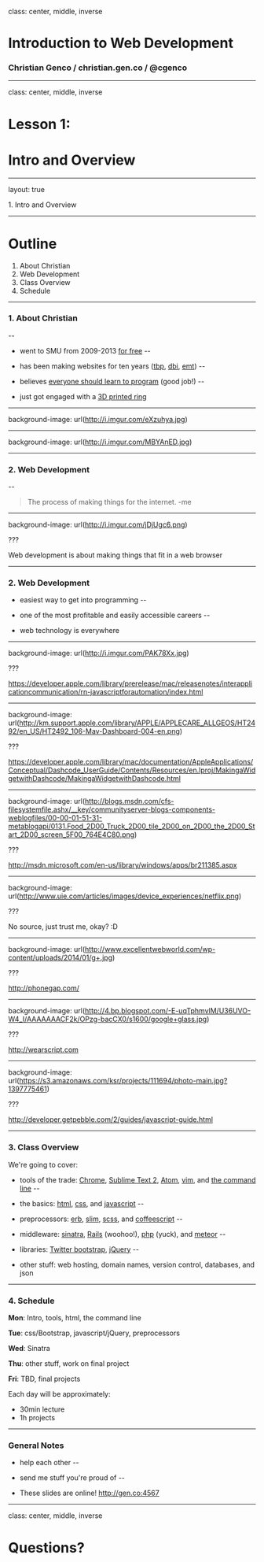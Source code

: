 class: center, middle, inverse

# Introduction to Web Development
### Christian Genco / christian.gen.co / @cgenco

<!-- background-image: url(image.jpg) -->

---

class: center, middle, inverse

# Lesson 1: 
# Intro and Overview

<!-- background-image: url(image.jpg) -->

---

layout: true

<div class="breadcrumb">1. Intro and Overview</div>

<!-- <div class="content">{content}</div> -->

---

# Outline

1. About Christian
2. Web Development
3. Class Overview
4. Schedule

---

### 1. About Christian

--

* went to SMU from 2009-2013 [for free](http://christian.gen.co/go-to-college-for-free/)
--

* has been making websites for ten years ([tbp](http://textbooksplease.com), [dbi](http://dbinbox.com), [emt](http://emailtipbot.com))
--

* believes [everyone should learn to program](http://tedxtalks.ted.com/video/You-Should-Learn-to-Program-Chr) (good job!)
--

* just got engaged with a [3D printed ring](http://christian.gen.co/3d-printed-ring/)

---

background-image: url(http://i.imgur.com/eXzuhya.jpg)

---

background-image: url(http://i.imgur.com/MBYAnED.jpg)

---

### 2. Web Development

--

> The process of making things for the internet.
> -me

---

background-image: url(http://i.imgur.com/jDjUgc6.png)

???

Web development is about making things that fit in a web browser

---

### 2. Web Development

* easiest way to get into programming
--

* one of the most profitable and easily accessible careers
--

* web technology is everywhere

---

background-image: url(http://i.imgur.com/PAK78Xx.jpg)

???

https://developer.apple.com/library/prerelease/mac/releasenotes/interapplicationcommunication/rn-javascriptforautomation/index.html

---

background-image: url(http://km.support.apple.com/library/APPLE/APPLECARE_ALLGEOS/HT2492/en_US/HT2492_106-Mav-Dashboard-004-en.png)

???

https://developer.apple.com/library/mac/documentation/AppleApplications/Conceptual/Dashcode_UserGuide/Contents/Resources/en.lproj/MakingaWidgetwithDashcode/MakingaWidgetwithDashcode.html

---

background-image: url(http://blogs.msdn.com/cfs-filesystemfile.ashx/__key/communityserver-blogs-components-weblogfiles/00-00-01-51-31-metablogapi/0131.Food_2D00_Truck_2D00_tile_2D00_on_2D00_the_2D00_Start_2D00_screen_5F00_764E4C80.png)

???

http://msdn.microsoft.com/en-us/library/windows/apps/br211385.aspx

---

background-image: url(http://www.uie.com/articles/images/device_experiences/netflix.png)

???

No source, just trust me, okay? :D

---

background-image: url(http://www.excellentwebworld.com/wp-content/uploads/2014/01/g+.jpg)
<!-- background-image: url(http://i.imgur.com/g5IuSet.jpg) -->

???

http://phonegap.com/

---

background-image: url(http://4.bp.blogspot.com/-E-uqTphmvlM/U36UVO-W4_I/AAAAAAACF2k/OPzg-bacCX0/s1600/google+glass.jpg)
<!-- background-image: url(http://i.imgur.com/qWLKriR.jpg) -->

???

http://wearscript.com

---

background-image: url(https://s3.amazonaws.com/ksr/projects/111694/photo-main.jpg?1397775461)

???

http://developer.getpebble.com/2/guides/javascript-guide.html

---

### 3. Class Overview

We're going to cover:

* tools of the trade: [Chrome](https://www.google.com/chrome/browser/), [Sublime Text 2](http://www.sublimetext.com/), [Atom](https://atom.io/), [vim](http://www.openvim.com/tutorial.html), and [the command line](http://cli.learncodethehardway.org/book/)
--

* the basics: [html](http://www.w3schools.com/html/), [css](http://www.w3schools.com/css/), and [javascript](http://www.w3schools.com/js/)
--

* preprocessors: [erb](http://www.startuprocket.com/blog/a-quick-introduction-to-embedded-ruby-erb-eruby), [slim](http://slim-lang.com/), [scss](http://sass-lang.com/), and [coffeescript](http://coffeescript.org/)
--

* middleware: [sinatra](http://www.sinatrarb.com/), [Rails](http://rubyonrails.org/) (woohoo!), [php](https://php.net/) (yuck), and [meteor](https://www.meteor.com/)
--

* libraries: [Twitter bootstrap](http://getbootstrap.com/), [jQuery](http://jquery.com/download/)
--

* other stuff: web hosting, domain names, version control, databases, and json 

---

### 4. Schedule

**Mon**: Intro, tools, html, the command line

**Tue**: css/Bootstrap, javascript/jQuery, preprocessors

**Wed**: Sinatra

**Thu**: other stuff, work on final project

**Fri**: TBD, final projects

Each day will be approximately:

* 30min lecture
* 1h projects

---

### General Notes

* help each other
--

* send me stuff you're proud of
--

* These slides are online! http://gen.co:4567

---

class: center, middle, inverse

# Questions?